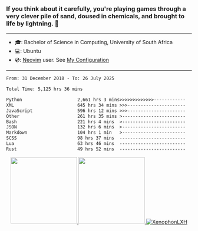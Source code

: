### If you think about it carefully, you're playing games through a very clever pile of sand, doused in chemicals, and brought to life by lightning.  👋

-------------------------------------------------------------------------------------------------------

- 🎓: Bachelor of Science in Computing, University of South Africa
- 💻: Ubuntu
- 💿: [Neovim](https://github.com/neovim/neovim) user. See [My Configuration](https://github.com/XenophonLXH/xenovim)

-------------------------------------------------------------------------------------------------------

<!--START_SECTION:waka-->

```txt
From: 31 December 2018 - To: 26 July 2025

Total Time: 5,125 hrs 36 mins

Python                     2,661 hrs 3 mins>>>>>>>>>>>>>------------   51.92 %
XML                        645 hrs 34 mins >>>----------------------   12.60 %
JavaScript                 596 hrs 12 mins >>>----------------------   11.63 %
Other                      261 hrs 35 mins >------------------------   05.10 %
Bash                       221 hrs 4 mins  >------------------------   04.31 %
JSON                       132 hrs 6 mins  >------------------------   02.58 %
Markdown                   104 hrs 1 min   >------------------------   02.03 %
SCSS                       98 hrs 37 mins  -------------------------   01.92 %
Lua                        63 hrs 46 mins  -------------------------   01.24 %
Rust                       49 hrs 52 mins  -------------------------   00.97 %
```

<!--END_SECTION:waka-->


<p align="center">
    <a href="https://github.com/XenophonLXH">
        <img height="180em" src="https://github-readme-stats-eight-theta.vercel.app/api?username=XenophonLXH&show_icons=true&theme=algolia&include_all_commits=true&count_private=true"/>
        <img height="180em" src="https://github-readme-stats-eight-theta.vercel.app/api/top-langs/?username=XenophonLXH&layout=compact&langs_count=8&theme=algolia"/>
        <img align="center" src="https://github-readme-streak-stats.herokuapp.com/?user=XenophonLXH&theme=algolia" alt="XenophonLXH" />
    </a>
</p>

